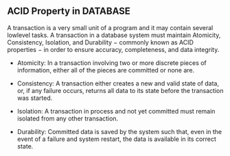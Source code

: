 ## ACID Property in DATABASE

A transaction is a very small unit of a program and it may contain several lowlevel tasks. A transaction in a database system must maintain Atomicity, Consistency, Isolation, and Durability − commonly known as ACID properties − in order to ensure accuracy, completeness, and data integrity.

   - Atomicity: In a transaction involving two or more discrete pieces of information, either all of the pieces are committed or none are.

   - Consistency: A transaction either creates a new and valid state of data, or, if any failure occurs, returns all data to its state before the transaction was started.

   - Isolation: A transaction in process and not yet committed must remain isolated from any other transaction.

   - Durability: Committed data is saved by the system such that, even in the event of a failure and system restart, the data is available in its correct state.
